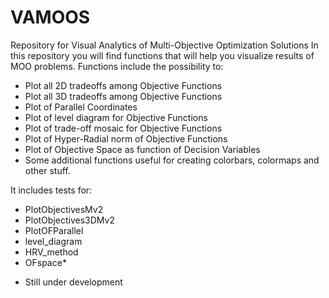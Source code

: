 # VAMOOS
Repository for Visual Analytics of Multi-Objective Optimization Solutions
In this repository you will find functions that will help you visualize results of MOO problems.
Functions include the possibility to:

- Plot all 2D tradeoffs among Objective Functions
- Plot all 3D tradeoffs among Objective Functions
- Plot of Parallel Coordinates
- Plot of level diagram for Objective Functions
- Plot of trade-off mosaic for Objective Functions
- Plot of Hyper-Radial norm of Objective Functions
- Plot of Objective Space as function of Decision Variables
- Some additional functions useful for creating colorbars, colormaps and other stuff.

It includes tests for:
- PlotObjectivesMv2
- PlotObjectives3DMv2
- PlotOFParallel
- level_diagram
- HRV_method
- OFspace*


* Still under development
